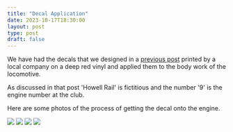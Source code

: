 ```yaml
---
title: "Decal Application"
date: 2023-10-17T18:30:00
layout: post
type: post
draft: false
---
```


We have had the decals that we designed in a [previous post](/2023/10/decal-design) printed by a local company on a deep red vinyl and applied them to the body work of the locomotive.

As discussed in that post 'Howell Rail' is fictitious and the number '9' is the engine number at the club.

Here are some photos of the process of getting the decal onto the engine. 

![](../../../uploads/2023/10/decal-application-1.JPG)
![](../../../uploads/2023/10/decal-application-2.JPG)
![](../../../uploads/2023/10/decal-application-3.JPG)
![](../../../uploads/2023/10/decal-application-4.JPG)
